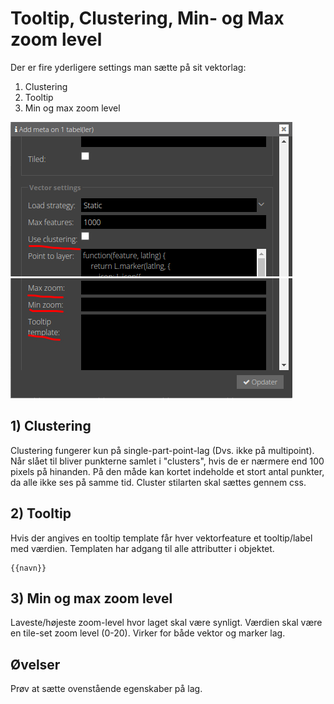 # Tooltip, Clustering, Min- og Max zoom level
Der er fire yderligere settings man sætte på sit vektorlag:

1. Clustering
2. Tooltip
3. Min og max zoom level

![Tooltip](../assets/clustering.png)
![Tooltip](../assets/tooltip.png)

## 1) Clustering
Clustering fungerer kun på single-part-point-lag (Dvs. ikke på multipoint). Når slået til bliver punkterne samlet i "clusters", hvis de er nærmere end 100 pixels på hinanden. 
På den måde kan kortet indeholde et stort antal punkter, da alle ikke ses på samme tid. Cluster stilarten skal sættes gennem css.

## 2) Tooltip
Hvis der angives en tooltip template får hver vektorfeature et tooltip/label med værdien. Templaten har adgang til alle attributter i objektet.   

```
{{navn}}
```

## 3) Min og max zoom level
Laveste/højeste zoom-level hvor laget skal være synligt. Værdien skal være en tile-set zoom level (0-20). Virker for både vektor og marker lag.

## Øvelser
Prøv at sætte ovenstående egenskaber på lag.

